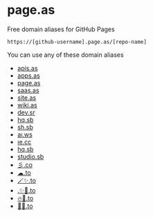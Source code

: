 # page.as

Free domain aliases for GitHub Pages

```
https://[github-username].page.as/[repo-name]
```

You can use any of these domain aliases
- [apis.as](https://apis.as)
- [apps.as](https://apps.as)
- [page.as](https://page.as)
- [saas.as](https://saas.as)
- [site.as](https://site.as)
- [wiki.as](https://wiki.as)
- [dev.sr](https://dev.sr)
- [hq.sb](https://hq.sb)
- [sh.sb](https://sh.sb)
- [aı.ws](https://aı.ws)
- [ıe.cc](https://ıe.cc)
- [hq.sb](https://hq.sb)
- [studio.sb](https://studio.sbs)
- [彡.co](https://彡.co)
- [☁.to](https://☁.to)
- [🪄✨.to](https://🪄✨.to)
- [.✨🚀.to](https://.✨🚀.to)
- [🔥🚀.to](https://🔥🚀.to)
- [🦄🚀.to](https://🦄🚀.to)

